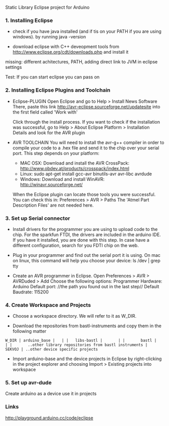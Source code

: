 Static Library Eclipse project for Arduino


### 1. Installing Eclipse

* check if you have java installed (and if tis on your PATH if you are using windows).
  by running java -version

* download eclipse with C++ deveopment tools  from
  http://www.eclipse.org/cdt/downloads.php
  and install it

missing: different achitectures, PATH, adding direct link to JVM in eclipse settings

Test: If you can start eclipse you can pass on


### 2. Installing Eclipse Plugins and Toolchain

* Eclipse-PLUGIN
  Open Eclipse and go to
    Help > Install News Software
  There, paste this link
    http://avr-eclipse.sourceforge.net/updatesite
  into the first field called 'Work with'

  Click through the install process.
  If you want to check if the installation was successful, go to
    Help > About Eclipse Platform > Installation Details
  and look for the AVR plugin

* AVR TOOLCHAIN
  You will need to install the avr-g++ compiler in order to compile your code to a .hex file and send it to the chip over your serial port.
  This step depends on your platform:
  - MAC OSX: Download and install the AVR CrossPack: http://www.obdev.at/products/crosspack/index.html
  - Linux: sudo apt-get install gcc-avr binutils-avr avr-libc avrdude
  - Windows: Download and install WinAVR: http://winavr.sourceforge.net/

  When the Eclipse plugin can locate those tools you were successful. You can check this in:
    Preferences > AVR > Paths
  The 'Atmel Part Description Files' are not needed here.


### 3. Set up Serial connector

* Install drivers for the programmer you are using to upload code to the chip.
  For the sparkfun FTDI, the drivers are included in the arduino IDE. If you have it installed, you are done with this step.
  In case have a different configuration, search for you FDTI chip on the web.

* Plug in your programmer and find out the serial port it is using.
  On mac on linux, this command will help you choose your device:
  ls /dev | grep tty
  
* Create an AVR programmer in Eclipse. Open
    Preferences > AVR > AVRDuded > Add
  Choose the following options:
    Programmer Hardware: Arduino
    Default port: //the path you found out in the last step//
    Default Baudrate: 115200





### 4. Create Workspace and Projects

* Choose a workspace directory. We will refer to it as W_DIR.

* Download the repositories from bastl-instruments and copy them in the following matter

 `W_DIR
    |
    arduino_base
    |   |
    |   libs-bastl
    |       |
    |	    bastl
    |       |
    |       ..other library repositories from bastl instruments
    | 
    SEKVOJ
    |
    ..other device specific projects`

* Import arduino-base and the device projects in Eclipse by right-clicking in the project explorer and choosing
    Import > Existing projects into workspace



### 5. Set up avr-dude

Create arduino as a device
use it in projects




### Links
http://playground.arduino.cc/code/eclipse
